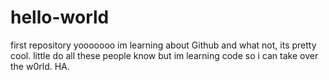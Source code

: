 # hello-world
first repository
yooooooo im learning about Github and what not, its pretty cool. 
little do all these people know but im learning code so i can take over the w0rld. HA.
